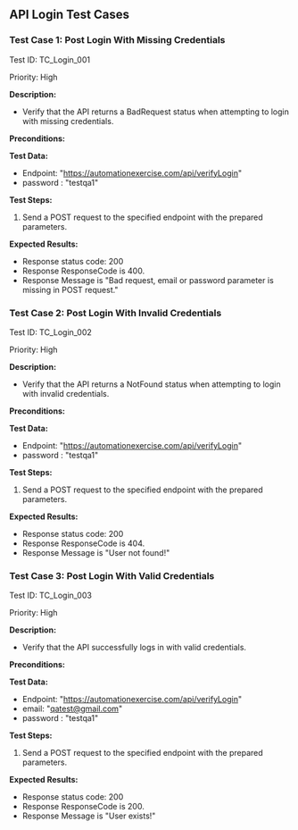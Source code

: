 ## API Login Test Cases

### Test Case 1: Post Login With Missing Credentials

Test ID: TC_Login_001

Priority: High

**Description:** 
- Verify that the API returns a BadRequest status when attempting to login with missing credentials.

**Preconditions:**

**Test Data:**

- Endpoint: "https://automationexercise.com/api/verifyLogin"
- password : "testqa1"

**Test Steps:**

1. Send a POST request to the specified endpoint with the prepared parameters.

**Expected Results:**

- Response status code: 200
- Response ResponseCode is 400.
- Response Message is "Bad request, email or password parameter is missing in POST request."

### Test Case 2: Post Login With Invalid Credentials

Test ID: TC_Login_002

Priority: High

**Description:** 
- Verify that the API returns a NotFound status when attempting to login with invalid credentials.

**Preconditions:**

**Test Data:**

- Endpoint: "https://automationexercise.com/api/verifyLogin"
- password : "testqa1"

**Test Steps:**

1. Send a POST request to the specified endpoint with the prepared parameters.

**Expected Results:**

- Response status code: 200
- Response ResponseCode is 404.
- Response Message is "User not found!"

### Test Case 3: Post Login With Valid Credentials

Test ID: TC_Login_003

Priority: High

**Description:** 
- Verify that the API successfully logs in with valid credentials.

**Preconditions:**

**Test Data:**

- Endpoint: "https://automationexercise.com/api/verifyLogin"
- email: "qatest@gmail.com"
- password : "testqa1"

**Test Steps:**

1. Send a POST request to the specified endpoint with the prepared parameters.

**Expected Results:**

- Response status code: 200
- Response ResponseCode is 200.
- Response Message is "User exists!"
